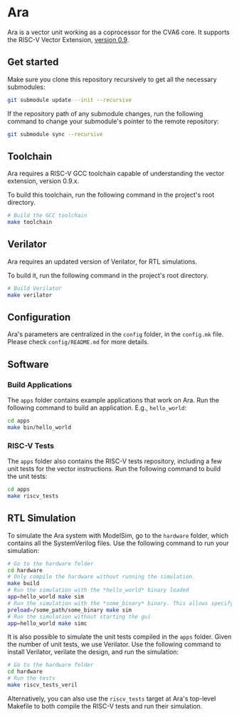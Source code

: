 # Ara

Ara is a vector unit working as a coprocessor for the CVA6 core.
It supports the RISC-V Vector Extension, [version 0.9](https://github.com/riscv/riscv-v-spec/releases/tag/0.9).

## Get started

Make sure you clone this repository recursively to get all the necessary submodules:

```bash
git submodule update --init --recursive
```

If the repository path of any submodule changes, run the following command to change your submodule's pointer to the remote repository:

```bash
git submodule sync --recursive
```

## Toolchain

Ara requires a RISC-V GCC toolchain capable of understanding the vector extension, version 0.9.x.

To build this toolchain, run the following command in the project's root directory.

```bash
# Build the GCC toolchain
make toolchain
```

## Verilator

Ara requires an updated version of Verilator, for RTL simulations.

To build it, run the following command in the project's root directory.

```bash
# Build Verilator
make verilator
```

## Configuration

Ara's parameters are centralized in the `config` folder, in the `config.mk` file.
Please check `config/README.md` for more details.

## Software

### Build Applications

The `apps` folder contains example applications that work on Ara. Run the following command to build an application. E.g., `hello_world`:

```bash
cd apps
make bin/hello_world
```

### RISC-V Tests

The `apps` folder also contains the RISC-V tests repository, including a few unit tests for the vector instructions. Run the following command to build the unit tests:

```bash
cd apps
make riscv_tests
```

## RTL Simulation

To simulate the Ara system with ModelSim, go to the `hardware` folder, which contains all the SystemVerilog files. Use the following command to run your simulation:

```bash
# Go to the hardware folder
cd hardware
# Only compile the hardware without running the simulation.
make build
# Run the simulation with the *hello_world* binary loaded
app=hello_world make sim
# Run the simulation with the *some_binary* binary. This allows specifying the full path to the binary
preload=/some_path/some_binary make sim
# Run the simulation without starting the gui
app=hello_world make simc
```

It is also possible to simulate the unit tests compiled in the `apps` folder. Given the number of unit tests, we use Verilator. Use the following command to install Verilator, verilate the design, and run the simulation:

```bash
# Go to the hardware folder
cd hardware
# Run the tests
make riscv_tests_veril
```

Alternatively, you can also use the `riscv_tests` target at Ara's top-level Makefile to both compile the RISC-V tests and run their simulation.
